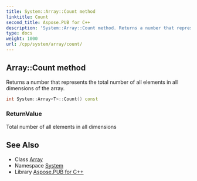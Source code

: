 ```yaml
---
title: System::Array::Count method
linktitle: Count
second_title: Aspose.PUB for C++
description: 'System::Array::Count method. Returns a number that represents the total number of all elements in all dimensions of the array in C++.'
type: docs
weight: 1000
url: /cpp/system/array/count/
---
```

## Array::Count method


Returns a number that represents the total number of all elements in all dimensions of the array.

```cpp
int System::Array<T>::Count() const
```


### ReturnValue

Total number of all elements in all dimensions

## See Also

* Class [Array](../)
* Namespace [System](../../)
* Library [Aspose.PUB for C++](../../../)

